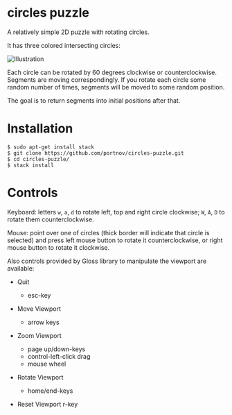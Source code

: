 # circles puzzle

A relatively simple 2D puzzle with rotating circles.

It has three colored intersecting circles:

![Illustration](https://user-images.githubusercontent.com/284644/37111710-37abe0dc-2262-11e8-9f70-f4f4b08add17.png)

Each circle can be rotated by 60 degrees clockwise or counterclockwise.
Segments are moving correspondingly.  If you rotate each circle some random
number of times, segments will be moved to some random position.

The goal is to return segments into initial positions after that.

# Installation

```
$ sudo apt-get install stack
$ git clone https://github.com/portnov/circles-puzzle.git
$ cd circles-puzzle/
$ stack install
```

# Controls

Keyboard: letters `w`, `a`, `d` to rotate left, top and right circle clockwise;
`W`, `A`, `D` to rotate them counterclockwise.

Mouse: point over one of circles (thick border will indicate that circle is
selected) and press left mouse button to rotate it counterclockwise, or right
mouse button to rotate it clockwise.

Also controls provided by Gloss library to manipulate the viewport are available:

* Quit            
  - esc-key

* Move Viewport   
  - arrow keys

* Zoom Viewport
  - page up/down-keys
  - control-left-click drag
  - mouse wheel

* Rotate Viewport
  - home/end-keys

* Reset Viewport
  r-key

